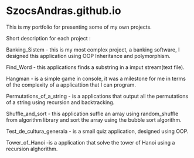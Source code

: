 # SzocsAndras.github.io
This is my portfolio for presenting some of my own projects.

Short description for each project :

Banking_Sistem - this is my most complex project, a banking software, I designed this application using OOP Inheritance and polymorphism.

Find_Word - this applications finds a substring in a imput stream(text file).

Hangman - is a simple game in console, it was a milestone for me in terms of the complexity of a applicattion that I can program.

Permutations_of_a_string - is a applications that output all the permutations of a string using recursion and backtracking.

Shuffle_and_sort - this application suffle an array using random_shuffle from algorithm library and sort the array using the bubble sort algorithm.

Test_de_cultura_generala - is a small quiz application, designed using OOP.

Tower_of_Hanoi -is a application that solve the tower of Hanoi using a recursion alghorithm. 
